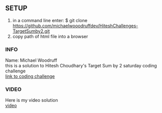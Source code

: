 ## SETUP
1) in a command line enter: $ git clone https://github.com/michaelwooodruffdev/HiteshChallenges-TargetSumby2.git <br>
2) copy path of html file into a browser


### INFO
Name: Michael Woodruff <br>
this is a solution to Hitesh Choudhary's Target Sum by 2 saturday coding challenge <br>
[link to coding challenge](https://www.youtube.com/watch?v=HJxQUDaNOgI)

### VIDEO
Here is my video solution <br>
[video](https://drive.google.com/open?id=17adNCuRWppJrlcUJA_Exfmy2UYZJ6cFs)